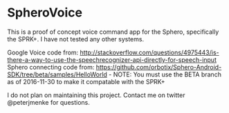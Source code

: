 # SpheroVoice

This is a proof of concept voice command app for the Sphero, specifically the SPRK+. I have not tested any other systems.

Google Voice code from: http://stackoverflow.com/questions/4975443/is-there-a-way-to-use-the-speechrecognizer-api-directly-for-speech-input
Sphero connecting code from: https://github.com/orbotix/Sphero-Android-SDK/tree/beta/samples/HelloWorld
	- NOTE: You must use the BETA branch as of 2016-11-30 to make it compatable with the SPRK+
	
I do not plan on maintaining this project.
Contact me on twitter @peterjmenke for questions.

